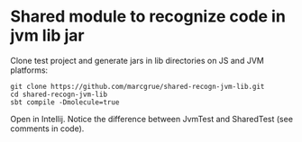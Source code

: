 # Shared module to recognize code in jvm lib jar 

Clone test project and generate jars in lib directories on JS and JVM platforms:

    git clone https://github.com/marcgrue/shared-recogn-jvm-lib.git
    cd shared-recogn-jvm-lib
    sbt compile -Dmolecule=true

Open in Intellij. Notice the difference between JvmTest and SharedTest (see comments in code). 
    
    